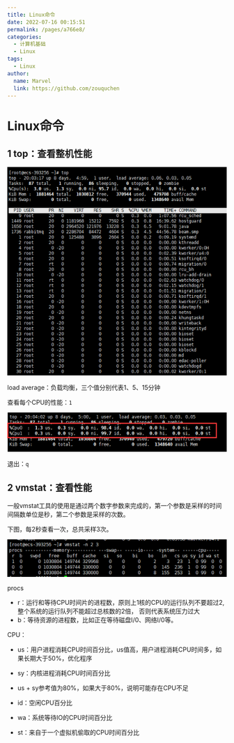 ```yaml
---
title: Linux命令
date: 2022-07-16 00:15:51
permalink: /pages/a766e8/
categories:
  - 计算机基础
  - Linux
tags:
  - Linux
author: 
  name: Marvel
  link: https://github.com/zouquchen
---
```

# Linux命令

## 1 top：查看整机性能

![image-20220623200333202](https://raw.githubusercontent.com/zouquchen/Images/main/imgs/image-20220623200333202.png)

load average：负载均衡，三个值分别代表1、5、15分钟

查看每个CPU的性能：`1`

![image-20220623200413165](https://raw.githubusercontent.com/zouquchen/Images/main/imgs/image-20220623200413165.png)

退出：`q`



## 2 vmstat：查看性能

一般vmstat工具的使用是通过两个数字参数来完成的，第一个参数是采样的时间间隔数单位是秒，第二个参数是采样的次数。

下图，每2秒查看一次，总共采样3次。

![image-20220623200631916](https://raw.githubusercontent.com/zouquchen/Images/main/imgs/image-20220623200631916.png)

procs

- r：运行和等待CPU时间片的进程数，原则上1核的CPU的运行队列不要超过2,整个系统的运行队列不能超过总核数的2倍，
  否则代表系统压力过大
- b：等待资源的进程数，比如正在等待磁盘I/0、网络I/0等。

CPU：

- us：用户进程消耗CPU时间百分比，us值高，用户进程消耗CPU时间多，如果长期大于50%，优化程序
- sy：内核进程消耗CPU时间百分比

- us + sy参考值为80%，如果大于80%，说明可能存在CPU不足

- id：空闲CPU百分比
- wa：系统等待IO的CPU时间百分比
- st：来自于一个虚拟机偷取的CPU时间百分比

